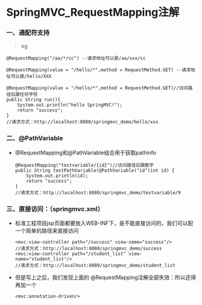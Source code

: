 # SpringMVC_RequestMapping注解

### 一、通配符支持

   >eg

    @RequestMapping("/aa/*/cc") --请求地址可以是/aa/xxx/cc
    
    @RequestMapping(value = "/hello/*",method = RequestMethod.GET) --请求地址可以是/hello/XXX
    
    @RequestMapping(value = "/hello/*",method = RequestMethod.GET)//访问路径后跟任何字符
    public String run(){
        System.out.println("hello SpringMVC!");
        return "success";
    }
    //请求方式：http://localhost:8080/springmvc_demo/hello/xxx
    

### 二、@PathVariable

* @RequestMapping和@PathVariable结合用于获取pathinfo

      @RequestMapping("testvariable/{id}")//访问路径后跟数字
      public String testPathVariable(@PathVariable("id")int id) {
          System.out.println(id);
          return "success";
      }
      //请求方式：http://localhost:8080/springmvc_demo/testvariable/9
      
### 三、直接访问：（springmvc.xml）

* 标准工程项目jsp页面都要放入WEB-INF下，是不能直接访问的，我们可以配一个简单的路径来直接访问

      <mvc:view-controller path="/success" view-name="success"/>
      //请求方式：http://localhost:8080/springmvc_demo/success
      <mvc:view-controller path="/student_list" view-name="student_list"/>
      //请求方式：http://localhost:8080/springmvc_demo/student_list

* 但是写上之后，我们发现上面的 @RequestMapping注解全部失效：所以还得再加一个

      <mvc:annotation-driven/>



















